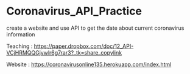 # Coronavirus_API_Practice
create a website and use API to get the date about current coronavirus information

Teaching : 
https://paper.dropbox.com/doc/12_API-VCjHRMQQGjvwlr6g7rar3?_tk=share_copylink

Website :
https://coronavirusonline135.herokuapp.com/index.html
